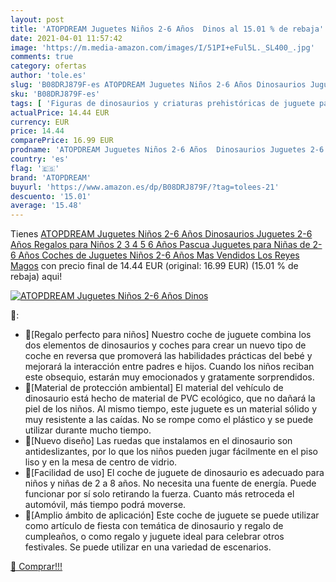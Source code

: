 ```yaml
---
layout: post
title: 'ATOPDREAM Juguetes Niños 2-6 Años  Dinos al 15.01 % de rebaja'
date: 2021-04-01 11:57:42
image: 'https://m.media-amazon.com/images/I/51PI+eFul5L._SL400_.jpg'
comments: true
category: ofertas
author: 'tole.es'
slug: 'B08DRJ879F-es ATOPDREAM Juguetes Niños 2-6 Años Dinosaurios Juguetes 2-6...'
sku: 'B08DRJ879F-es'
tags: [ 'Figuras de dinosaurios y criaturas prehistóricas de juguete para niños','Juguetes','Juguetes y juegos','Muñecos y figuras','atopdream','magos','reyes', ]
actualPrice: 14.44 EUR
currency: EUR
price: 14.44
comparePrice: 16.99 EUR
prodname: 'ATOPDREAM Juguetes Niños 2-6 Años  Dinosaurios Juguetes 2-6 Años Regalos para Niños 2 3 4 5 6 Años Pascua Juguetes para Niñas de 2-6 Años Coches de Juguetes Niños 2-6 Años Mas Vendidos Los Reyes Magos'
country: 'es'
flag: '🇪🇸'
brand: 'ATOPDREAM'
buyurl: 'https://www.amazon.es/dp/B08DRJ879F/?tag=tolees-21'
descuento: '15.01'
average: '15.48'
---
```


Tienes [ATOPDREAM Juguetes Niños 2-6 Años  Dinosaurios Juguetes 2-6 Años Regalos para Niños 2 3 4 5 6 Años Pascua Juguetes para Niñas de 2-6 Años Coches de Juguetes Niños 2-6 Años Mas Vendidos Los Reyes Magos](https://www.amazon.es/dp/B08DRJ879F/?tag=tolees-21) con precio final de  14.44 EUR (original: 16.99 EUR) (15.01 %  de rebaja) aqui!

[![ATOPDREAM Juguetes Niños 2-6 Años  Dinos](https://m.media-amazon.com/images/I/51PI+eFul5L._SL400_.jpg)](https://www.amazon.es/dp/B08DRJ879F/?tag=tolees-21)

🔎:

- 🦖[Regalo perfecto para niños] Nuestro coche de juguete combina los dos elementos de dinosaurios y coches para crear un nuevo tipo de coche en reversa que promoverá las habilidades prácticas del bebé y mejorará la interacción entre padres e hijos. Cuando los niños reciban este obsequio, estarán muy emocionados y gratamente sorprendidos.
- 🦖[Material de protección ambiental] El material del vehículo de dinosaurio está hecho de material de PVC ecológico, que no dañará la piel de los niños. Al mismo tiempo, este juguete es un material sólido y muy resistente a las caídas. No se rompe como el plástico y se puede utilizar durante mucho tiempo.
- 🦖[Nuevo diseño] Las ruedas que instalamos en el dinosaurio son antideslizantes, por lo que los niños pueden jugar fácilmente en el piso liso y en la mesa de centro de vidrio.
- 🦖[Facilidad de uso] El coche de juguete de dinosaurio es adecuado para niños y niñas de 2 a 8 años. No necesita una fuente de energía. Puede funcionar por sí solo retirando la fuerza. Cuanto más retroceda el automóvil, más tiempo podrá moverse.
- 🦖[Amplio ámbito de aplicación] Este coche de juguete se puede utilizar como artículo de fiesta con temática de dinosaurio y regalo de cumpleaños, o como regalo y juguete ideal para celebrar otros festivales. Se puede utilizar en una variedad de escenarios.

[🛒 Comprar!!!](https://www.amazon.es/dp/B08DRJ879F/?tag=tolees-21)
